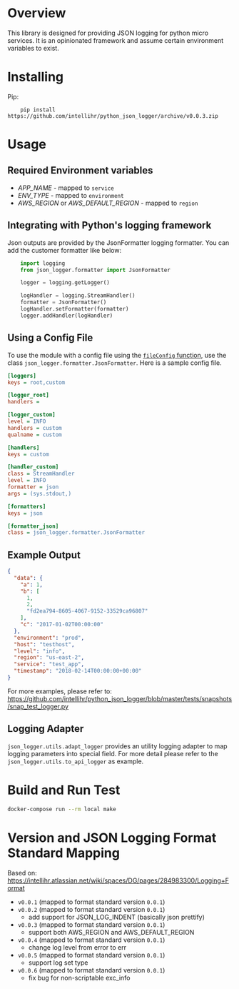 # Overview

This library is designed for providing JSON logging for python micro services.
It is an opinionated framework and assume certain environment variables to exist.

# Installing

Pip:

```
    pip install https://github.com/intellihr/python_json_logger/archive/v0.0.3.zip
```


# Usage

## Required Environment variables

- *APP_NAME* - mapped to `service`
- *ENV_TYPE* - mapped to `environment`
- *AWS_REGION* or *AWS_DEFAULT_REGION* - mapped to `region`

## Integrating with Python's logging framework

Json outputs are provided by the JsonFormatter logging formatter. You can add the customer formatter like below:

```python
    import logging
    from json_logger.formatter import JsonFormatter

    logger = logging.getLogger()

    logHandler = logging.StreamHandler()
    formatter = JsonFormatter()
    logHandler.setFormatter(formatter)
    logger.addHandler(logHandler)
```

## Using a Config File

To use the module with a config file using the [`fileConfig` function](https://docs.python.org/3/library/logging.config.html#logging.config.fileConfig), use the class `json_logger.formatter.JsonFormatter`. Here is a sample config file.

```ini
[loggers]
keys = root,custom

[logger_root]
handlers =

[logger_custom]
level = INFO
handlers = custom
qualname = custom

[handlers]
keys = custom

[handler_custom]
class = StreamHandler
level = INFO
formatter = json
args = (sys.stdout,)

[formatters]
keys = json

[formatter_json]
class = json_logger.formatter.JsonFormatter
```

## Example Output

```json
{
  "data": {
    "a": 1,
    "b": [
      1,
      2,
      "fd2ea794-8605-4067-9152-33529ca96807"
    ],
    "c": "2017-01-02T00:00:00"
  },
  "environment": "prod",
  "host": "testhost",
  "level": "info",
  "region": "us-east-2",
  "service": "test_app",
  "timestamp": "2018-02-14T00:00:00+00:00"
}
```

For more examples, please refer to: https://github.com/intellihr/python_json_logger/blob/master/tests/snapshots/snap_test_logger.py


## Logging Adapter

`json_logger.utils.adapt_logger` provides an utility logging adapter to map logging parameters
into special field. For more detail please refer to the `json_logger.utils.to_api_logger` as example.

# Build and Run Test

```bash
docker-compose run --rm local make
```


# Version and JSON Logging Format Standard Mapping

Based on: https://intellihr.atlassian.net/wiki/spaces/DG/pages/284983300/Logging+Format

- `v0.0.1` (mapped to format standard version `0.0.1`)
- `v0.0.2` (mapped to format standard version `0.0.1`)
  - add support for JSON_LOG_INDENT (basically json prettify)
- `v0.0.3` (mapped to format standard version `0.0.1`)
  - support both AWS_REGION and AWS_DEFAULT_REGION
- `v0.0.4` (mapped to format standard version `0.0.1`)
  - change log level from error to err
- `v0.0.5` (mapped to format standard version `0.0.1`)
  - support log set type
- `v0.0.6` (mapped to format standard version `0.0.1`)
  - fix bug for non-scriptable exc_info
